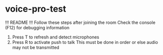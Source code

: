 # voice-pro-test
 
!!! README !!!
Follow these steps after joining the room
Check the console (F12) for debugging information
1. Press T to refresh and detect microphones
2. Press R to activate push to talk
This must be done in order or else audio may not be transmitted
